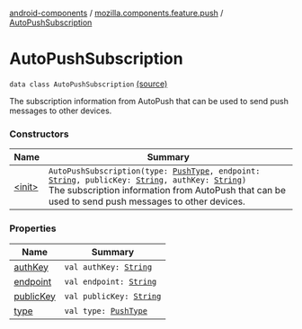 [android-components](../../index.md) / [mozilla.components.feature.push](../index.md) / [AutoPushSubscription](./index.md)

# AutoPushSubscription

`data class AutoPushSubscription` [(source)](https://github.com/mozilla-mobile/android-components/blob/master/components/feature/push/src/main/java/mozilla/components/feature/push/AutoPushFeature.kt#L344)

The subscription information from AutoPush that can be used to send push messages to other devices.

### Constructors

| Name | Summary |
|---|---|
| [&lt;init&gt;](-init-.md) | `AutoPushSubscription(type: `[`PushType`](../-push-type/index.md)`, endpoint: `[`String`](https://kotlinlang.org/api/latest/jvm/stdlib/kotlin/-string/index.html)`, publicKey: `[`String`](https://kotlinlang.org/api/latest/jvm/stdlib/kotlin/-string/index.html)`, authKey: `[`String`](https://kotlinlang.org/api/latest/jvm/stdlib/kotlin/-string/index.html)`)`<br>The subscription information from AutoPush that can be used to send push messages to other devices. |

### Properties

| Name | Summary |
|---|---|
| [authKey](auth-key.md) | `val authKey: `[`String`](https://kotlinlang.org/api/latest/jvm/stdlib/kotlin/-string/index.html) |
| [endpoint](endpoint.md) | `val endpoint: `[`String`](https://kotlinlang.org/api/latest/jvm/stdlib/kotlin/-string/index.html) |
| [publicKey](public-key.md) | `val publicKey: `[`String`](https://kotlinlang.org/api/latest/jvm/stdlib/kotlin/-string/index.html) |
| [type](type.md) | `val type: `[`PushType`](../-push-type/index.md) |
